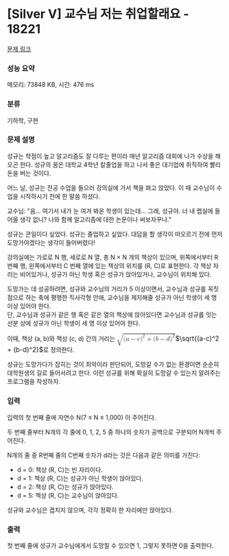 # [Silver V] 교수님 저는 취업할래요 - 18221 

[문제 링크](https://www.acmicpc.net/problem/18221) 

### 성능 요약

메모리: 73848 KB, 시간: 476 ms

### 분류

기하학, 구현

### 문제 설명

<p>성규는 학점이 높고 알고리즘도 잘 다루는 편이라 매년 알고리즘 대회에 나가 수상을 해오곤 한다. 성규의 꿈은 대학교 4학년 칼졸업을 하고 나서 좋은 대기업에 취직하여 빨리 돈을 버는 것이다.</p>

<p>어느 날, 성규는 전공 수업을 들으러 강의실에 가서 책을 펴고 앉았다. 이 때 교수님이 수업을 시작하시기 전에 한 말씀 하셨다.</p>

<p>교수님: "음... 여기서 내가 눈 여겨 봐온 학생이 있는데... 그래, 성규야. 너 내 랩실에 들어올 생각 없니? 나와 함께 알고리즘에 대한 논문이나 써보자꾸나."</p>

<p>성규는 큰일이다 싶었다. 성규는 졸업하고 싶었다. 대답을 할 생각이 떠오르기 전에 먼저 도망가야겠다는 생각이 들어버렸다!</p>

<p>강의실에는 가로로 N 행, 세로로 N 열, 총 N × N 개의 책상이 있으며, 위쪽에서부터 R 번째 행, 왼쪽에서부터 C 번째 열에 있는 책상의 위치를 (R, C)로 표현한다. 각 책상 자리는 비어있거나, 성규가 아닌 학생 혹은 성규가 앉아있거나, 교수님이 위치해 있다.</p>

<p>도망가는 데 성공하려면, 성규와 교수님의 거리가 5 이상이면서, 교수님과 성규를 꼭짓점으로 하는 축에 평행한 직사각형 안에, 교수님을 제지해줄 성규가 아닌 학생이 세 명 이상 있어야 한다.<br>
단, 교수님과 성규가 같은 행 혹은 같은 열의 책상에 앉아있다면 교수님과 성규를 잇는 선분 상에 성규가 아닌 학생이 세 명 이상 있어야 한다.</p>

<p>이때, 책상 (a, b)와 책상 (c, d) 간의 거리는 <mjx-container class="MathJax" jax="CHTML" style="font-size: 109%; position: relative;"><mjx-math class="MJX-TEX" aria-hidden="true"><mjx-msqrt><mjx-sqrt><mjx-surd><mjx-mo class="mjx-sop"><mjx-c class="mjx-c221A TEX-S1"></mjx-c></mjx-mo></mjx-surd><mjx-box style="padding-top: 0.103em;"><mjx-mo class="mjx-n"><mjx-c class="mjx-c28"></mjx-c></mjx-mo><mjx-mi class="mjx-i"><mjx-c class="mjx-c1D44E TEX-I"></mjx-c></mjx-mi><mjx-mo class="mjx-n" space="3"><mjx-c class="mjx-c2212"></mjx-c></mjx-mo><mjx-mi class="mjx-i" space="3"><mjx-c class="mjx-c1D450 TEX-I"></mjx-c></mjx-mi><mjx-msup><mjx-mo class="mjx-n"><mjx-c class="mjx-c29"></mjx-c></mjx-mo><mjx-script style="vertical-align: 0.289em;"><mjx-mn class="mjx-n" size="s"><mjx-c class="mjx-c32"></mjx-c></mjx-mn></mjx-script></mjx-msup><mjx-mo class="mjx-n" space="3"><mjx-c class="mjx-c2B"></mjx-c></mjx-mo><mjx-mo class="mjx-n" space="3"><mjx-c class="mjx-c28"></mjx-c></mjx-mo><mjx-mi class="mjx-i"><mjx-c class="mjx-c1D44F TEX-I"></mjx-c></mjx-mi><mjx-mo class="mjx-n" space="3"><mjx-c class="mjx-c2212"></mjx-c></mjx-mo><mjx-mi class="mjx-i" space="3"><mjx-c class="mjx-c1D451 TEX-I"></mjx-c></mjx-mi><mjx-msup><mjx-mo class="mjx-n"><mjx-c class="mjx-c29"></mjx-c></mjx-mo><mjx-script style="vertical-align: 0.289em;"><mjx-mn class="mjx-n" size="s"><mjx-c class="mjx-c32"></mjx-c></mjx-mn></mjx-script></mjx-msup></mjx-box></mjx-sqrt></mjx-msqrt></mjx-math><mjx-assistive-mml unselectable="on" display="inline"><math xmlns="http://www.w3.org/1998/Math/MathML"><msqrt><mo stretchy="false">(</mo><mi>a</mi><mo>−</mo><mi>c</mi><msup><mo stretchy="false">)</mo><mn>2</mn></msup><mo>+</mo><mo stretchy="false">(</mo><mi>b</mi><mo>−</mo><mi>d</mi><msup><mo stretchy="false">)</mo><mn>2</mn></msup></msqrt></math></mjx-assistive-mml><span aria-hidden="true" class="no-mathjax mjx-copytext">$\sqrt{(a-c)^2 + (b-d)^2}$</span></mjx-container>로 정의한다.</p>

<p>성규는 도망가다가 잡히는 것이 최악이라 판단되어, 도망갈 수가 없는 환경이면 순순히 대학원생의 길로 들어서려고 한다. 이런 성규를 위해 확실히 도망갈 수 있는지 알려주는 프로그램을 작성하자.</p>

### 입력 

 <p>입력의 첫 번째 줄에 자연수 N(7 ≤ N ≤ 1,000) 이 주어진다.</p>

<p>두 번째 줄부터 N개의 각 줄에 0, 1, 2, 5 중 하나의 숫자가 공백으로 구분되어 N개씩 주어진다.</p>

<p>N개의 줄 중 R번째 줄의 C번째 숫자가 d라는 것은 다음과 같은 의미를 가진다:</p>

<ul>
	<li>d = 0: 책상 (R, C)는 빈 자리이다.</li>
	<li>d = 1: 책상 (R, C)는 성규가 아닌 학생이 앉아있다.</li>
	<li>d = 2: 책상 (R, C)는 성규가 앉아있다.</li>
	<li>d = 5: 책상 (R, C)는 교수님이 앉아있다.</li>
</ul>

<p>성규와 교수님은 겹치지 않으며, 각각 정확히 한 자리에만 앉아있다.</p>

### 출력 

 <p>첫 번째 줄에 성규가 교수님에게서 도망칠 수 있으면 1, 그렇지 못하면 0을 출력한다.</p>


